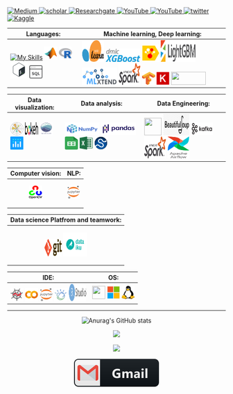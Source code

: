  
   <a href="https://medium.com/@mohamadhasan.sarvandani">
  <img
    alt="Medium"
    src="https://img.shields.io/badge/Medium-12100E?style=for-the-badge&logo=medium&logoColor=white" 
  />
</a>

  
  <a href="https://scholar.google.com/citations?user=6FDuIJMAAAAJ&hl=en">
  <img
    alt="scholar"
    src="https://img.shields.io/badge/Google_Scholar-4285F4?style=for-the-badge&logo=google-scholar&logoColor=white" 
  />
</a>

<a href="https://www.researchgate.net/profile/Mohamadhasan-Sarvandani">
  <img
    alt="Researchgate"
    src="https://img.shields.io/badge/Researchgate-3DDC84?style=for-the-badge&logo=researchgate&logoColor=white" 
  />
</a>
  

<a href="https://www.pinterest.com/Mohamadhasan_Sarvandani/">
  <img
    alt="YouTube"
    src="https://img.shields.io/badge/Pinterest-FF0000?style=for-the-badge&logo=Pinterest&logoColor=black" 
  />
</a>



<a href="https://www.youtube.com/@MohamadhasanSarvandani/featured">
  <img
    alt="YouTube"
    src="https://img.shields.io/badge/YouTube-FF0000?style=for-the-badge&logo=youtube&logoColor=black" 
  />
</a>

  <a href="https://twitter.com/M_Sarvandani">
  <img
    alt="twitter"
    src="https://img.shields.io/badge/Twitter-1DA1F2?style=for-the-badge&logo=twitter&logoColor=white" 
  />
</a>
  
  
  <a href="https://www.kaggle.com/sarvandani">
  <img
    alt="Kaggle"
    src="https://img.shields.io/badge/Kaggle-20BEFF?style=for-the-badge&logo=Kaggle&logoColor=white" 
  />
</a>
  
</div>
 


<div align="center">
  
  

| **Languages:** | **Machine learning, Deep learning:** | 
| --------------- | --------------- |
| [![My Skills](https://skillicons.dev/icons?i=py&theme=light)](https://skillicons.dev) <img        src='https://github.com/Sarvandani/Data_science_logos/blob/main/matlab.svg' width="30" height="30"> <img src='https://github.com/Sarvandani/Data_science_logos/blob/main/r.svg' width="30" height="30"> <img         src='https://github.com/Sarvandani/Data_science_logos/blob/main/shell.svg' width="40" height="40"> <img     src='https://github.com/Sarvandani/Data_science_logos/blob/main/sql-language.svg' width="30" height="30">|<img src='https://github.com/Sarvandani/Data_science_logos/blob/main/Scikit_learn.svg' width="50" height="50"> <img src='https://github.com/Sarvandani/Data_science_logos/blob/main/XGBoost_logo.png' width="80" height="30"> <img src='https://github.com/Sarvandani/Data_science_logos/blob/main/CatBoost.png' width="40" height="40"> <img src='https://github.com/Sarvandani/Data_science_logos/blob/main/LightGBM.svg' width="80" height="50"> <img src='https://github.com/Sarvandani/Data_science_logos/blob/main/mlxtend.png' width="80" height="40"> <img src='https://github.com/Sarvandani/Data_science_logos/blob/main/Spark.svg' width="50" height="50"> <img src='https://github.com/Sarvandani/Data_science_logos/blob/main/Tensorflow.svg' width="30" height="30"> <img src='https://github.com/Sarvandani/Data_science_logos/blob/main/Keras.svg' width="30" height="30"> <img src='https://upload.wikimedia.org/wikipedia/commons/5/51/Google_Cloud_logo.svg' width="80" height="30">| 


| **Data visualization:** | **Data analysis:** | **Data Engineering:** | 
| --------------- | --------------- | --------------- |
| <img src='https://github.com/Sarvandani/Data_science_logos/blob/main/Matplotlib_icon.svg' width="30" height="30"> <img src='https://github.com/Sarvandani/Data_science_logos/blob/main/bokeh.svg' width="30" height="30"> <img src='https://github.com/Sarvandani/Data_science_logos/blob/main/seaborn.svg' width="30" height="30"> <img src='https://github.com/Sarvandani/Data_science_logos/blob/main/plot_ly-icon.svg' width="30" height="30"> | <img src='https://github.com/Sarvandani/Data_science_logos/blob/main/NumPy.svg' width="80" height="30"> <img src='https://github.com/Sarvandani/Data_science_logos/blob/main/Pandas.svg' width="80" height="30"> <img src='https://github.com/Sarvandani/Data_science_logos/blob/main/Google_Sheet.svg' width="30" height="30"> <img src='https://github.com/Sarvandani/Data_science_logos/blob/main/excel.svg' width="30" height="30"> <img src='https://github.com/Sarvandani/Data_science_logos/blob/main/SCIPY.svg' width="30" height="30">| <img src='https://upload.wikimedia.org/wikipedia/commons/0/0a/MySQL_textlogo.svg' width="40" height="40"> <img src='https://github.com/Sarvandani/Data_science_logos/blob/main/beautifulsoap.png' width="60" height="50"> <img src='https://github.com/Sarvandani/Data_science_logos/blob/main/kafka.svg' width="50" height="30"> <img src='https://github.com/Sarvandani/Data_science_logos/blob/main/Spark.svg' width="50" height="50"> <img src='https://github.com/Sarvandani/Data_science_logos/blob/main/airflow2.svg' width="50" height="50">|



  
| **Computer vision:** | **NLP:** | 
| --------------- | --------------- |
| <p align="center"> <img src='https://github.com/Sarvandani/Data_science_logos/blob/main/OpenCV.svg' width="30" height="30"> </p> | <img src='https://github.com/Sarvandani/Data_science_logos/blob/main/Jupyter_logo.svg' width="30" height="30"> | 


| **Data science Platfrom and teamwork:** | 
| ----------------------------------------- | 
|<p align="center"> <img src='https://github.com/Sarvandani/Data_science_logos/blob/main/Git.svg' width="40" height="40"> <img src='https://github.com/Sarvandani/Data_science_logos/blob/main/dataiku.svg' width="55" height="55"></p>| 
  


| **IDE:** | **OS:** | 
| --------------- | --------------- |
| <img src='https://github.com/Sarvandani/Data_science_logos/blob/main/spyder.svg' width="30" height="30">  <img src='https://github.com/Sarvandani/Data_science_logos/blob/main/Google_Colaboratory.svg' width="30" height="30">  <img src='https://github.com/Sarvandani/Data_science_logos/blob/main/Jupyter_logo.svg' width="30" height="30">  <img src='https://github.com/Sarvandani/Data_science_logos/blob/main/ibm-watson-80.svg' width="30" height="30">  <img src='https://github.com/Sarvandani/Data_science_logos/blob/main/RStudio_logo.svg' width="40" height="40">|<img src='https://upload.wikimedia.org/wikipedia/commons/a/ab/Icon-Mac.svg' width="30" height="30">  <img src='https://github.com/Sarvandani/Data_science_logos/blob/main/Microsoft.svg' width="30" height="30"> <img src='https://github.com/Sarvandani/Data_science_logos/blob/main/linux.svg' width="30" height="30">|


  </div>



<div align="center">

--------------

![Anurag's GitHub stats](https://github-readme-stats.vercel.app/api?username=Sarvandani&show_icons=true&theme=radical)

  
  
  ![](https://github.com/Sarvandani/gif_terminal/blob/main/terminal.gif)

  
  
  
 ![](https://komarev.com/ghpvc/?username=Sarvandani&style=for-the-badge)
  
  
  <a href="mailto:mohamadian.sarvandani@gmail.com">
    <img 
         alt="Gmail"
         src="https://github.com/MikeCodesDotNET/ColoredBadges/blob/master/svg/social/gmail.svg" 
         style="vertical-align:top margin:6px 4px"
/>
</a>
  
</div>








